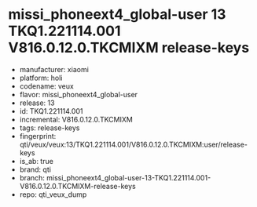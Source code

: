 # missi_phoneext4_global-user 13 TKQ1.221114.001 V816.0.12.0.TKCMIXM release-keys
- manufacturer: xiaomi
- platform: holi
- codename: veux
- flavor: missi_phoneext4_global-user
- release: 13
- id: TKQ1.221114.001
- incremental: V816.0.12.0.TKCMIXM
- tags: release-keys
- fingerprint: qti/veux/veux:13/TKQ1.221114.001/V816.0.12.0.TKCMIXM:user/release-keys
- is_ab: true
- brand: qti
- branch: missi_phoneext4_global-user-13-TKQ1.221114.001-V816.0.12.0.TKCMIXM-release-keys
- repo: qti_veux_dump
